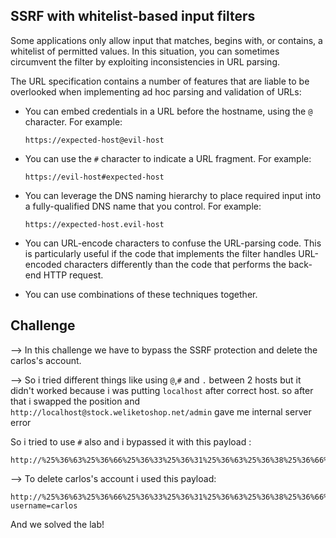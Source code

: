 ## SSRF with whitelist-based input filters

Some applications only allow input that matches, begins with, or contains, a whitelist of permitted values. In this situation, you can sometimes circumvent the filter by exploiting inconsistencies in URL parsing.

The URL specification contains a number of features that are liable to be overlooked when implementing ad hoc parsing and validation of URLs:

-   You can embed credentials in a URL before the hostname, using the `@` character. For example:
    
    `https://expected-host@evil-host`
-   You can use the `#` character to indicate a URL fragment. For example:
    
    `https://evil-host#expected-host`
-   You can leverage the DNS naming hierarchy to place required input into a fully-qualified DNS name that you control. For example:
    
    `https://expected-host.evil-host`
-   You can URL-encode characters to confuse the URL-parsing code. This is particularly useful if the code that implements the filter handles URL-encoded characters differently than the code that performs the back-end HTTP request.
-   You can use combinations of these techniques together.

## Challenge

--> In this challenge we have to bypass the SSRF protection and delete the carlos's account.

--> So i tried different things like using `@`,`#` and `.` between 2 hosts but it didn't worked because i was putting `localhost` after correct host. so after that i swapped the position and `http://localhost@stock.weliketoshop.net/admin` gave me internal server error 

So i tried to use `#` also and i bypassed it with this payload : 

```
http://%25%36%63%25%36%66%25%36%33%25%36%31%25%36%63%25%36%38%25%36%66%25%37%33%25%37%34%25%32%33@stock.weliketoshop.net/admin
```
--> To delete carlos's account i used this payload: 

```
http://%25%36%63%25%36%66%25%36%33%25%36%31%25%36%63%25%36%38%25%36%66%25%37%33%25%37%34%25%32%33@stock.weliketoshop.net/admin/delete?username=carlos
```

And we solved the lab!